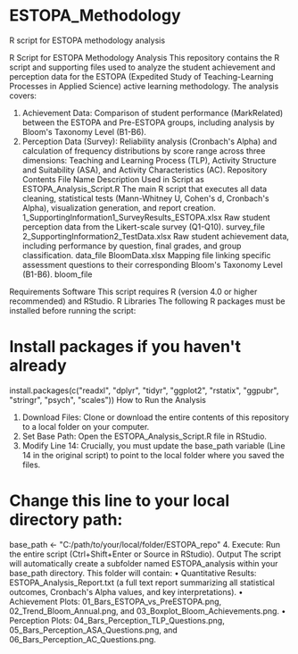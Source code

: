 # ESTOPA_Methodology
R script for ESTOPA methodology analysis

R Script for ESTOPA Methodology Analysis
This repository contains the R script and supporting files used to analyze the student achievement and perception data for the ESTOPA (Expedited Study of Teaching-Learning Processes in Applied Science) active learning methodology.
The analysis covers:
1.	Achievement Data: Comparison of student performance (MarkRelated) between the ESTOPA and Pre-ESTOPA groups, including analysis by Bloom's Taxonomy Level (B1-B6).
2.	Perception Data (Survey): Reliability analysis (Cronbach's Alpha) and calculation of frequency distributions by score range across three dimensions: Teaching and Learning Process (TLP), Activity Structure and Suitability (ASA), and Activity Characteristics (AC).
Repository Contents
File Name	Description	Used in Script as
ESTOPA_Analysis_Script.R	The main R script that executes all data cleaning, statistical tests (Mann-Whitney U, Cohen's d, Cronbach's Alpha), visualization generation, and report creation.	 
1_SupportingInformation1_SurveyResults_ESTOPA.xlsx	Raw student perception data from the Likert-scale survey (Q1-Q10).	survey_file
2_SupportingInformation2_TestData.xlsx	Raw student achievement data, including performance by question, final grades, and group classification.	data_file
BloomData.xlsx	Mapping file linking specific assessment questions to their corresponding Bloom's Taxonomy Level (B1-B6).	bloom_file

Requirements
Software
This script requires R (version 4.0 or higher recommended) and RStudio.
R Libraries
The following R packages must be installed before running the script:
# Install packages if you haven't already
install.packages(c("readxl", "dplyr", "tidyr", "ggplot2", "rstatix", "ggpubr", "stringr", "psych", "scales"))
How to Run the Analysis
1.	Download Files: Clone or download the entire contents of this repository to a local folder on your computer.
2.	Set Base Path: Open the ESTOPA_Analysis_Script.R file in RStudio.
3.	Modify Line 14: Crucially, you must update the base_path variable (Line 14 in the original script) to point to the local folder where you saved the files.
# Change this line to your local directory path:
base_path <- "C:/path/to/your/local/folder/ESTOPA_repo"
4.	Execute: Run the entire script (Ctrl+Shift+Enter or Source in RStudio).
Output
The script will automatically create a subfolder named ESTOPA_analysis within your base_path directory. This folder will contain:
•	Quantitative Results: ESTOPA_Analysis_Report.txt (a full text report summarizing all statistical outcomes, Cronbach's Alpha values, and key interpretations).
•	Achievement Plots: 01_Bars_ESTOPA_vs_PreESTOPA.png, 02_Trend_Bloom_Annual.png, and 03_Boxplot_Bloom_Achievements.png.
•	Perception Plots: 04_Bars_Perception_TLP_Questions.png, 05_Bars_Perception_ASA_Questions.png, and 06_Bars_Perception_AC_Questions.png.

